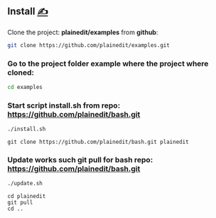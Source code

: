 
## Install [<span style='font-size:20px;'>&#x270D;</span>](https://github.com/plainedit/examples/edit/main/DOCS/INSTALL.md)

Clone the project: **plainedit/examples** from **github**:
```bash
git clone https://github.com/plainedit/examples.git
```


### Go to the project folder **example** where the project where cloned:
```bash
cd examples
```

### Start script **install.sh**  from repo: **https://github.com/plainedit/bash.git**
```bash
./install.sh
```
```
git clone https://github.com/plainedit/bash.git plainedit
```

### Update works such **git pull** for bash repo: **https://github.com/plainedit/bash.git**
```bash
./update.sh
```
```
cd plainedit
git pull
cd ..
```


